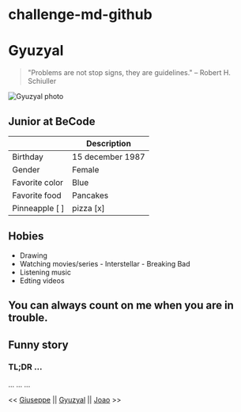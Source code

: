 # challenge-md-github

# Gyuzyal

> "Problems are not stop signs, they are guidelines." – Robert H. Schiuller

![Gyuzyal photo](Photo_YG.jpg)

## Junior at BeCode


|             | Description |
| ----------- | ----------- |
| Birthday    | 15 december 1987|
| Gender      | Female |
| Favorite color | Blue |
| Favorite food  | Pancakes |
| Pinneapple  [ ] | pizza [x]|

## Hobies

* Drawing
* Watching movies/series
        - Interstellar
        - Breaking Bad
* Listening music
* Edting videos

## You can always count on me when you are in trouble.

## Funny story
### TL;DR ... 
...
...
...



<< [Giuseppe](https://www.example.com) || [Gyuzyal](https://github.com/Gyuzyal) || [Joao](https://www.example.com) >>
